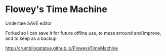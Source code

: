 # Flowey's Time Machine
Undertale SAVE editor

Forked so I can save it for future offline use, to mess arround and improve, and to keep as a backup

http://crumblingstatue.github.io/FloweysTimeMachine

